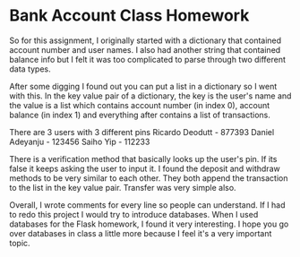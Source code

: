 # Bank Account Class Homework

So for this assignment, I originally started with a dictionary that contained account number and user names. I also had another string that contained balance info but I felt it was too complicated to parse through two different data types. 

After some digging I found out you can put a list in a dictionary so I went with this. In the key value pair of a dictionary, the key is the user's name and the value is a list which contains account number (in index 0), account balance (in index 1) and everything after contains a list of transactions.

There are 3 users with 3 different pins
Ricardo Deodutt - 877393
Daniel Adeyanju - 123456
Saiho Yip - 112233

There is a verification method that basically looks up the user's pin. If its false it keeps asking the user to input it. I found the deposit and withdraw methods to be very similar to each other. They both append the transaction to the list in the key value pair. Transfer was very simple also.

Overall, I wrote comments for every line so people can understand. If I had to redo this project I would try to introduce databases. When I used databases for the Flask homework, I found it very interesting. I hope you go over databases in class a little more because I feel it's a very important topic.
